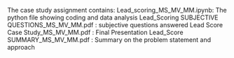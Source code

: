 The case study assignment contains:
    Lead_scoring_MS_MV_MM.ipynb: The python file showing coding and data analysis
    Lead_Scoring SUBJECTIVE QUESTIONS_MS_MV_MM.pdf : subjective questions answered
    Lead Score Case Study_MS_MV_MM.pdf : Final Presentation
    Lead_Score SUMMARY_MS_MV_MM.pdf : Summary on the problem statement and approach
